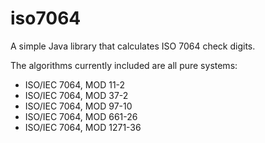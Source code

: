 iso7064
=======

A simple Java library that calculates ISO 7064 check digits.

The algorithms currently included are all pure systems:
* ISO/IEC 7064, MOD 11-2
* ISO/IEC 7064, MOD 37-2
* ISO/IEC 7064, MOD 97-10
* ISO/IEC 7064, MOD 661-26
* ISO/IEC 7064, MOD 1271-36
